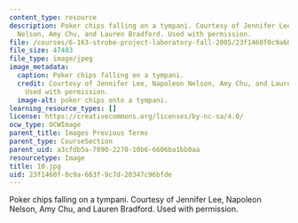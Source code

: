 ```yaml
---
content_type: resource
description: Poker chips falling on a tympani. Courtesy of Jennifer Lee, Napoleon
  Nelson, Amy Chu, and Lauren Bradford. Used with permission.
file: /courses/6-163-strobe-project-laboratory-fall-2005/23f1460f0c9a663f9c7d20347c96bfde_10.jpg
file_size: 47403
file_type: image/jpeg
image_metadata:
  caption: Poker chips falling on a tympani.
  credit: Courtesy of Jennifer Lee, Napoleon Nelson, Amy Chu, and Lauren Bradford.
    Used with permission.
  image-alt: poker chips onto a tympani.
learning_resource_types: []
license: https://creativecommons.org/licenses/by-nc-sa/4.0/
ocw_type: OCWImage
parent_title: Images Previous Terms
parent_type: CourseSection
parent_uid: a3cfdb5a-7890-2270-10b6-6606ba1bb0aa
resourcetype: Image
title: 10.jpg
uid: 23f1460f-0c9a-663f-9c7d-20347c96bfde
---
```

Poker chips falling on a tympani. Courtesy of Jennifer Lee, Napoleon Nelson, Amy Chu, and Lauren Bradford. Used with permission.